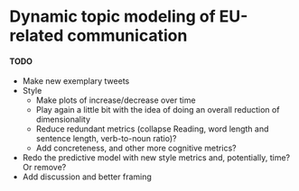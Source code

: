 # Dynamic topic modeling of EU-related communication


#### TODO
- Make new exemplary tweets
- Style
    - Make plots of increase/decrease over time
    - Play again a little bit with the idea of doing an overall reduction of dimensionality
    - Reduce redundant metrics (collapse Reading, word length and sentence length, verb-to-noun ratio)?
    - Add concreteness, and other more cognitive metrics?
- Redo the predictive model with new style metrics and, potentially, time? Or remove?
- Add discussion and better framing
